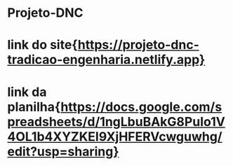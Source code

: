 # Projeto-DNC
# link do site{https://projeto-dnc-tradicao-engenharia.netlify.app}
# link da planilha{https://docs.google.com/spreadsheets/d/1ngLbuBAkG8PuIo1V4OL1b4XYZKEI9XjHFERVcwguwhg/edit?usp=sharing}
